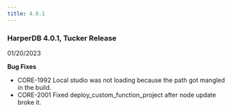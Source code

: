 ```yaml
---
title: 4.0.1
---
```


### HarperDB 4.0.1, Tucker Release

01/20/2023

**Bug Fixes**

- CORE-1992 Local studio was not loading because the path got mangled in the build.
- CORE-2001 Fixed deploy_custom_function_project after node update broke it.
